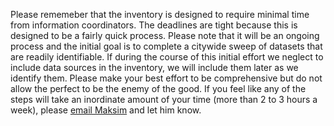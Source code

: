 Please rememeber that the inventory is designed to require minimal time from information coordinators. The deadlines are tight because this is designed to be a fairly quick process. Please note that it will be an ongoing process and the initial goal is to complete a citywide sweep of datasets that are readily identifiable. If during the course of this initial effort we neglect to include data sources in the inventory, we will include them later as we identify them. Please make your best effort to be comprehensive but do not allow the perfect to be the enemy of the good. If you feel like any of the steps will take an inordinate amount of your time (more than 2 to 3 hours a week), please [email Maksim](mailto:maksimp@sandiego.gov) and let him know.
